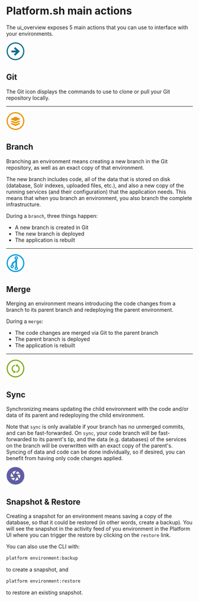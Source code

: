 Platform.sh main actions
========================

The ui\_overview exposes 5 main actions that you can use to interface
with your environments.

![image](/overview/images/icon-git.png)

Git
---

The Git icon displays the commands to use to clone or pull your Git
repository locally.

------------------------------------------------------------------------

![image](/overview/images/icon-branch.png)

Branch
------

Branching an environment means creating a new branch in the Git
repository, as well as an exact copy of that environment.

The new branch includes code, all of the data that is stored on disk
(database, Solr indexes, uploaded files, etc.), and also a new copy of
the running services (and their configuration) that the application
needs. This means that when you branch an environment, you also branch
the complete infrastructure.

During a `branch`, three things happen:

-   A new branch is created in Git
-   The new branch is deployed
-   The application is rebuilt

------------------------------------------------------------------------

![image](/overview/images/icon-merge.png)

Merge
-----

Merging an environment means introducing the code changes from a branch
to its parent branch and redeploying the parent environment.

During a `merge`:

-   The code changes are merged via Git to the parent branch
-   The parent branch is deployed
-   The application is rebuilt

------------------------------------------------------------------------

![image](/overview/images/icon-sync.png)

Sync
----

Synchronizing means updating the child environment with the code and/or
data of its parent and redeploying the child environment.

Note that `sync` is only available if your branch has no unmerged
commits, and can be fast-forwarded. On `sync`, your code branch will be
fast-forwarded to its parent's tip, and the data (e.g. databases) of the
services on the branch will be overwritten with an exact copy of the
parent's. Syncing of data and code can be done individually, so if
desired, you can benefit from having only code changes applied.

![image](/overview/images/icon-backup.png)

Snapshot & Restore
------------------

Creating a snapshot for an environment means saving a copy of the
database, so that it could be restored (in other words, create a
backup). You will see the snapshot in the activity feed of you
environment in the Platform UI where you can trigger the restore by
clicking on the `restore` link.

You can also use the CLI with:

```bash
platform environment:backup
```

to create a snapshot, and

```bash
platform environment:restore
```

to restore an existing snapshot.

